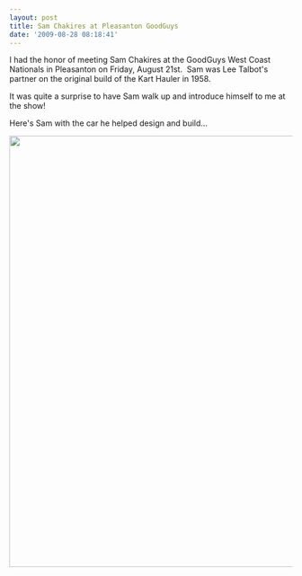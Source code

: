 ```yaml
---
layout: post
title: Sam Chakires at Pleasanton GoodGuys
date: '2009-08-28 08:18:41'
---
```

I had the honor of meeting Sam Chakires at the GoodGuys West Coast Nationals in Pleasanton on Friday, August 21st.  Sam was Lee Talbot's partner on the original build of the Kart Hauler in 1958.

It was quite a surprise to have Sam walk up and introduce himself to me at the show!

Here's Sam with the car he helped design and build...

<img class="alignnone" title="Sam with the Kart Hauler" src="http://i706.photobucket.com/albums/ww63/dstnkmp/Ute%20eBay/GG010.jpg" alt="" width="1024" height="768" />
